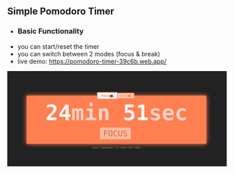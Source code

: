 ## Simple Pomodoro Timer
- ### Basic Functionality
- you can start/reset the timer
- you can switch between 2 modes (focus & break)
- live demo: https://pomodoro-timer-39c6b.web.app/
<div style="text-align: center;">
  <img src="./resources/screenshot.png" />
</div>
